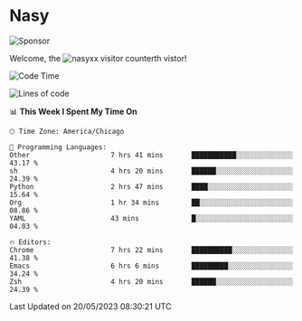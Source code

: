 # Nasy

<!--
<p align="center">
<img height="200" src="https://github-readme-stats.vercel.app/api?username=nasyxx&count_private=true&show_icons=true&theme=dracula&include_all_commits=true"/>
<img height="200" src="https://github-readme-stats.vercel.app/api/top-langs/?username=nasyxx&theme=dracula&hide=html,jupyter+notebook&count_private=true&show_icons=true"/>
</p>

  
----------------
-->

![Sponsor](https://img.shields.io/static/v1.svg?label=Sponsor&message=%E2%9D%A4&logo=GitHub&style=flat&color=pink)
 
Welcome, the ![nasyxx visitor counter](https://count.getloli.com/get/@nasyxx?theme=rule34)th vistor!
 
<!--START_SECTION:waka-->
![Code Time](http://img.shields.io/badge/Code%20Time-3%2C533%20hrs%2018%20mins-blue)

![Lines of code](https://img.shields.io/badge/From%20Hello%20World%20I%27ve%20Written-6.2%20million%20lines%20of%20code-blue)

📊 **This Week I Spent My Time On** 

```text
🕑︎ Time Zone: America/Chicago

💬 Programming Languages: 
Other                    7 hrs 41 mins       ███████████░░░░░░░░░░░░░░   43.17 % 
sh                       4 hrs 20 mins       ██████░░░░░░░░░░░░░░░░░░░   24.39 % 
Python                   2 hrs 47 mins       ████░░░░░░░░░░░░░░░░░░░░░   15.64 % 
Org                      1 hr 34 mins        ██░░░░░░░░░░░░░░░░░░░░░░░   08.86 % 
YAML                     43 mins             █░░░░░░░░░░░░░░░░░░░░░░░░   04.03 % 

🔥 Editors: 
Chrome                   7 hrs 22 mins       ██████████░░░░░░░░░░░░░░░   41.38 % 
Emacs                    6 hrs 6 mins        █████████░░░░░░░░░░░░░░░░   34.24 % 
Zsh                      4 hrs 20 mins       ██████░░░░░░░░░░░░░░░░░░░   24.39 % 
```


 Last Updated on 20/05/2023 08:30:21 UTC
<!--END_SECTION:waka-->

<!-- ![visitors](https://visitor-badge.laobi.icu/badge?page_id=nasyxx.nasyxx) -->
